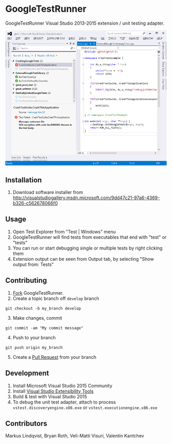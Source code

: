 GoogleTestRunner
================

GoogleTestRunner Visual Studio 2013-2015 extension / unit testing adapter.

![GoogleTestRunner UI](/data/vs_googletestrunner_screenshot.png)


Installation
------------
1. Download software installer from http://visualstudiogallery.msdn.microsoft.com/9dd47c21-97a6-4369-b326-c562678066f0

Usage
-----
1. Open Test Explorer from "Test | Windows" menu
2. GoogleTestRunner will find tests from executables that end with "test" or "tests"
3. You can run or start debugging single or multiple tests by right clicking them
4. Extension output can be seen from Output tab, by selecting "Show output from: Tests"

Contributing
------------

1. [Fork](http://help.github.com/fork-a-repo/) GoogleTestRunner.
2. Create a topic branch off `develop` branch  
```
git checkout -b my_branch develop
```
3. Make changes, commit 
```
git commit -am "My commit message"
```
4. Push to your branch
``` 
git push origin my_branch
```
5. Create a [Pull Request](http://help.github.com/pull-requests/) from your branch
 
Development
-----------
1. Install Microsoft Visual Studio 2015 Community
2. Install [Visual Studio Extensibility Tools](https://msdn.microsoft.com/en-us/library/bb166441%28v=vs.140%29.aspx)
3. Build & test with Visual Studio 2015
4. To debug the unit test adapter, attach to process `vstest.discoveryengine.x86.exe` or `vstest.executionengine.x86.exe`

Contributors
------------
Markus Lindqvist, Bryan Roth, Veli-Matti Visuri, Valentin Kantchev
